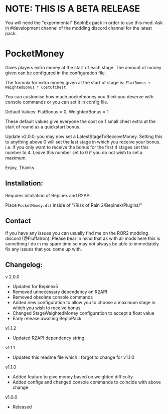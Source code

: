 # NOTE: THIS IS A BETA RELEASE

You will need the "experimental" BepInEx pack in order to use this mod. Ask in #development channel of the modding discord channel for the latest pack.

# PocketMoney

Gives players extra money at the start of each stage. The amount of money given can be configured in the configuration file.

The formula for extra money given at the start of stage is: `FlatBonus + WeightedBonus * CostOfChest`

You can customise how much pocketmoney you think you deserve with console commands or you can set it in config file. 

Default Values:
FlatBonus = 0, WeightedBonus = 1

These default values give everyone the cost on 1 small chest extra at the start of round as a quickstart bonus.

Update v2.0.0: you may now set a LatestStageToReceiveMoney. Setting this to anything above 0 will set the last stage in which you receive your bonus. i.e. if you only want to receive the bonus for the first 4 stages set this number to 4. Leave this number set to 0 if you do not wish to set a maximum.

Enjoy,
Thanks

## Installation:

Requires intallation of Bepinex and R2API. 

Place `PocketMoney.dll` inside of "/Risk of Rain 2/Bepinex/Plugins/"

## Contact

If you have any issues you can usually find me on the ROR2 modding discord (@Fluffatron). Please bear in mind that as with all mods here this is something I do in my spare time so may not always be able to immediately fix any issues that you come up with. 

## Changelog:
v 2.0.0
- Updated for Bepinex5
- Removed unnecessary dependency on R2API
- Removed obsolete console commands
- Added new configuration to allow you to choose a maximum stage in which you wish to receive bonus
- Changed StageWeightedMoney configuration to accept a float value
- Early release awaiting BepInPack

v1.1.2
- Updated R2API dependency string

v1.1.1
- Updated this readme file which I forgot to change for v1.1.0

v1.1.0
- Added feature to give money based on weighted difficulty
- Added configs and changed console commands to coincide with above change

v1.0.0 
- Released
